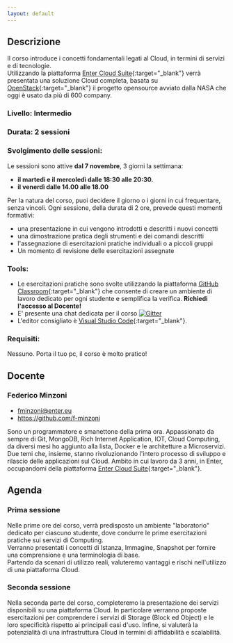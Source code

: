 ```yaml
---
layout: default
---
```


## Descrizione   
Il corso introduce i concetti fondamentali legati al Cloud, in termini di servizi e di tecnologie.  
Utilizzando la piattaforma [Enter Cloud Suite](http://entercloudsuite.com/){:target="_blank"} 
verrà presentata una soluzione Cloud completa, basata su [OpenStack](https://www.openstack.org/){:target="_blank"}
il progetto opensource avviato dalla NASA che oggi è usato da più di 600 company.  

### Livello: Intermedio

### Durata: 2 sessioni
 
### Svolgimento delle sessioni:  
Le sessioni sono attive **dal 7 novembre**, 3 giorni la settimana:  

- **il martedì e il mercoledì dalle 18:30 alle 20:30.**  
- **il venerdì dalle 14.00 alle 18.00**

Per la natura del corso, puoi decidere il giorno o i giorni in cui frequentare, senza vincoli.
Ogni sessione, della durata di 2 ore, prevede questi momenti formativi:

- una presentazione in cui vengono introdotti e descritti i nuovi concetti  
- una dimostrazione pratica degli strumenti e dei comandi descritti  
- l'assegnazione di esercitazioni pratiche individuali o a piccoli gruppi  
- Un momento di revisione delle esercitazioni assegnate

### Tools:

- Le esercitazioni pratiche sono svolte utilizzando la piattaforma [GitHub Classroom](https://classroom.github.com){:target="_blank"} che consente di creare un ambiente di lavoro dedicato per ogni studente e semplifica la verifica. **Richiedi l'accesso al Docente!**    
- E' presente una chat dedicata per il corso [![Gitter](https://badges.gitter.im/Join%20Chat.svg)](https://gitter.im/LOG-ED/enter-the-cloud?utm_source=badge&utm_medium=badge&utm_campaign=pr-badge)  
- L'editor consigliato è [Visual Studio Code](https://code.visualstudio.com/){:target="_blank"}.    

### Requisiti:
 
Nessuno. Porta il tuo pc, il corso è molto pratico!

## Docente

### Federico Minzoni

- fminzoni@enter.eu 
- https://github.com/f-minzoni

Sono un programmatore e smanettone della prima ora. Appassionato da sempre di Git, MongoDB, Rich Internet Application, IOT, Cloud Computing, da diversi mesi ho aggiunto alla lista, Docker e le architetture a Microservizi. Due temi che, insieme, stanno rivoluzionando l'intero processo di sviluppo e rilascio delle applicazioni sul Cloud. Ambito in cui lavoro da 3 anni, in Enter, occupandomi della piattaforma [Enter Cloud Suite](http://www.entercloudsuite.com){:target="_blank"}.

## Agenda

### Prima sessione
 
Nelle prime ore del corso, verrà predisposto un ambiente "laboratorio" dedicato per ciascuno studente, 
dove condurre le prime esercitazioni pratiche sui servizi di Computing.  
Verranno presentati i concetti di Istanza, Immagine, Snapshot per fornire una comprensione e una terminologia di base.  
Partendo da scenari di utilizzo reali, valuteremo vantaggi e rischi nell'utilizzo di una piattaforma Cloud.

### Seconda sessione

Nella seconda parte del corso, completeremo la presentazione dei servizi disponibili su una piattaforma Cloud.
In particolare verranno proposte esercitazioni per comprendere i servizi di Storage (Block ed Object) e le loro specificità
rispetto ai principali casi d'uso. Infine, si valuterà la potenzialità di una infrastruttura Cloud in termini di affidabilità e scalabilità. 


